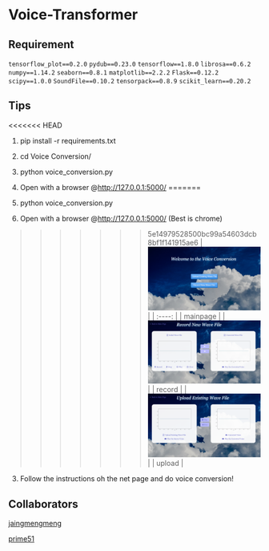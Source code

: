 # Voice-Transformer

## Requirement

`tensorflow_plot==0.2.0`
`pydub==0.23.0`
`tensorflow==1.8.0`
`librosa==0.6.2`
`numpy==1.14.2`
`seaborn==0.8.1`
`matplotlib==2.2.2`
`Flask==0.12.2`
`scipy==1.0.0`
`SoundFile==0.10.2`
`tensorpack==0.8.9`
`scikit_learn==0.20.2`

## Tips

<<<<<<< HEAD
1. pip install -r requirements.txt
2. cd Voice Conversion/
3. python voice_conversion.py
4. Open with a browser @http://127.0.0.1:5000/
=======
1. python voice_conversion.py

2. Open with a browser @http://127.0.0.1:5000/ (Best is chrome)

>>>>>>> 5e14979528500bc99a54603dcb8bf1f141915ae6
|   ![mainpage.png](material/mainpage.png)    |
| :----: |
|  mainpage    |
|  ![record.png](material/record.png)     |
|   record   |
|    ![upload.png](material/upload.png)   |
|  upload   |

3. Follow the instructions oh the net page and do voice conversion!

## Collaborators

[jaingmengmeng](https://github.com/jaingmengmeng)

[prime51](https://github.com/prime51)